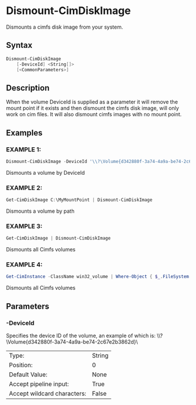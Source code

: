 # Dismount-CimDiskImage

Dismounts a cimfs disk image from your system.

## Syntax

```PowerShell
Dismount-CimDiskImage
    [-DeviceId] <String[]>
    [<CommonParameters>]
```

## Description

When the volume DeviceId is supplied as a parameter it will remove the mount point if it exists and then dismount the cimfs disk image, will only work on cim files.  It will also dismount cimfs images with no mount point.

## Examples

### EXAMPLE 1:

```PowerShell
Dismount-CimDiskImage -DeviceId '\\?\Volume{d342880f-3a74-4a9a-be74-2c67e2b3862d}\'
```

Dismounts a volume by DeviceId

### EXAMPLE 2:

```PowerShell
Get-CimDiskImage C:\MyMountPoint | Dismount-CimDiskImage
```

Dismounts a volume by path

### EXAMPLE 3:

```PowerShell
Get-CimDiskImage | Dismount-CimDiskImage
```

Dismounts all Cimfs volumes

### EXAMPLE 4:

```PowerShell
Get-CimInstance -ClassName win32_volume | Where-Object { $_.FileSystem -eq 'cimfs' } | Dismount-CimDiskImage
```

Dismounts all Cimfs volumes

## Parameters

### -DeviceId

Specifies the device ID of the volume, an example of which is: \\\\?\Volume{d342880f-3a74-4a9a-be74-2c67e2b3862d}\

|  | |
|---|---|
| Type:    | String |
| Position: | 0 |
| Default Value: | None |
| Accept pipeline input: | True |
| Accept wildcard characters: | False |
